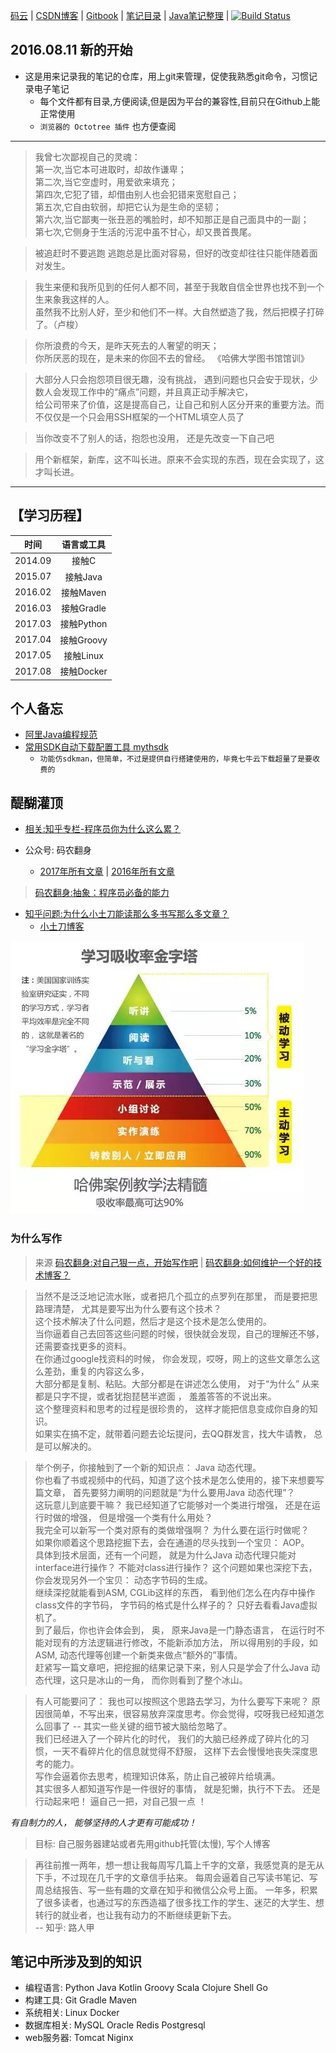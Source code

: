 [码云](https://gitee.com/kcp1104) | [CSDN博客](http://blog.csdn.net/kcp606) | [Gitbook](https://kuangcp.gitbooks.io/notes/) | [笔记目录](./SUMMARY.md) | [Java笔记整理](./Java/JavaSE.md) | 
[![Build Status](https://www.gitbook.io/button/status/book/kuangcp/notes)](https://www.gitbook.io/book/kuangcp/notes/details)

## 2016.08.11 新的开始
- 这是用来记录我的笔记的仓库，用上git来管理，促使我熟悉git命令，习惯记录电子笔记
    - 每个文件都有目录,方便阅读,但是因为平台的兼容性,目前只在Github上能正常使用
    - `浏览器的 Octotree 插件` 也方便查阅

*********
> 我曾七次鄙视自己的灵魂：  
> 第一次,当它本可进取时，却故作谦卑；  
> 第二次,当它空虚时，用爱欲来填充；   
> 第四次,它犯了错，却借由别人也会犯错来宽慰自己；  
> 第五次,它自由软弱，却把它认为是生命的坚韧；  
> 第六次,当它鄙夷一张丑恶的嘴脸时，却不知那正是自己面具中的一副；  
> 第七次,它侧身于生活的污泥中虽不甘心，却又畏首畏尾。  

> 被追赶时不要逃跑 逃跑总是比面对容易，但好的改变却往往只能伴随着面对发生。

> 我生来便和我所见到的任何人都不同，甚至于我敢自信全世界也找不到一个生来象我这样的人。  
> 虽然我不比别人好，至少和他们不一样。大自然塑造了我，然后把模子打碎了。（卢梭）

> 你所浪费的今天，是昨天死去的人奢望的明天；  
> 你所厌恶的现在，是未来的你回不去的曾经。 《哈佛大学图书馆馆训》

> 大部分人只会抱怨项目很无趣，没有挑战， 遇到问题也只会安于现状，少数人会发现工作中的“痛点”问题，并且真正动手解决它，  
> 给公司带来了价值，这是提高自己，让自己和别人区分开来的重要方法。而不仅仅是一个只会用SSH框架的一个HTML填空人员了

> 当你改变不了别人的话，抱怨也没用， 还是先改变一下自己吧

> 用个新框架，新库，这不叫长进。原来不会实现的东西，现在会实现了，这才叫长进。
**************

## 【学习历程】

|     时间     |  语言或工具   |
| :--------: | :------: |
| 2014.09 |   接触C    |
| 2015.07 |  接触Java  |
| 2016.02 | 接触Maven |
| 2016.03 | 接触Gradle |
| 2017.03 | 接触Python |
| 2017.04 | 接触Groovy |
| 2017.05 | 接触Linux  |
| 2017.08 | 接触Docker |

## 个人备忘
- [阿里Java编程规范](Java/AlibabaJavaStandard.md)
- [常用SDK自动下载配置工具 mythsdk](https://github.com/Kuangcp/Script/tree/master/python/mythsdk) 
    - `功能仿sdkman，但简单，不过是提供自行搭建使用的，毕竟七牛云下载超量了是要收费的`

## 醍醐灌顶
- [相关:知乎专栏-程序员你为什么这么累？](/Java/AdvancedLearning/ProgramThinking.md#编程习惯)

- 公众号: 码农翻身
    - [2017年所有文章](https://mp.weixin.qq.com/s?__biz=MzAxOTc0NzExNg==&mid=2665514184&idx=1&sn=3ace64c3a9eba2adf1ef94406e2ebf2b&chksm=80d67c8bb7a1f59d556bd7478626a4674ff07021726f84b4681b41ad7c6dbb4cfcf687dcf00a&scene=21#wechat_redirect) | [2016年所有文章](https://mp.weixin.qq.com/s?__biz=MzAxOTc0NzExNg==&mid=2665513504&idx=1&sn=25dd6420e3056101dd3f6fdaedacaa2a&chksm=80d67a63b7a1f37572a5159ff6f53810467c15c8beec94770e8360c45f45036360d77755ee78&scene=21#wechat_redirect)

> [码农翻身:抽象：程序员必备的能力 ](https://mp.weixin.qq.com/s?__biz=MzAxOTc0NzExNg==&mid=2665513062&idx=1&sn=a3b4a2962d8e82471192d9606b0a2722&scene=21#wechat_redirect)

- [知乎问题:为什么小土刀能读那么多书写那么多文章？](https://www.zhihu.com/question/47788269)
    - [小土刀博客](http://wdxtub.com/thanks/)

![学习效率](https://raw.githubusercontent.com/Kuangcp/ImageRepos/master/Learn/learn_rate.jpg)

### 为什么写作
> 来源 [码农翻身:对自己狠一点，开始写作吧](http://mp.weixin.qq.com/s/-bXP2jAcz8M1c9-nElOsJA) | [码农翻身:如何维护一个好的技术博客？](https://mp.weixin.qq.com/s?__biz=MzAxOTc0NzExNg==&mid=2665514310&idx=1&sn=230943ac36182c2ea5ca28317de3cb91&pass_ticket=kdzjNNRKN8g5Hs0IYC80YNed%2BLsTG5wDteQuZ1qoW%2F8bwio%2BGiEUdcisaIoKv4ua)


> 当然不是泛泛地记流水账，或者把几个孤立的点罗列在那里， 而是要把思路理清楚， 尤其是要写出为什么要有这个技术？  
这个技术解决了什么问题，然后才是这个技术是怎么使用的。　  
当你逼着自己去回答这些问题的时候，很快就会发现，自己的理解还不够，还需要查找更多的资料。  
在你通过google找资料的时候， 你会发现，哎呀，网上的这些文章怎么这么差劲，重复的内容这么多，  
大部分都是复制、粘贴。大部分都是在讲述怎么使用， 对于“为什么” 从来都是只字不提，或者犹抱琵琶半遮面 ， 羞羞答答的不说出来。  
这个整理资料和思考的过程是很珍贵的， 这样才能把信息变成你自身的知识。  
如果实在搞不定，就带着问题去论坛提问，去QQ群发言，找大牛请教， 总是可以解决的。  

> 举个例子，你接触到了一个新的知识点： Java 动态代理。  
你也看了书或视频中的代码，知道了这个技术是怎么使用的，接下来想要写篇文章， 首先要努力阐明的问题就是“为什么要用Java 动态代理”？    
这玩意儿到底要干嘛？ 我已经知道了它能够对一个类进行增强， 还是在运行时做的增强， 但是增强一个类有什么用处？  
我完全可以新写一个类对原有的类做增强啊？ 为什么要在运行时做呢？  
如果你顺着这个思路挖掘下去，会在通道的尽头找到一个宝贝： AOP。  
具体到技术层面，还有一个问题， 就是为什么Java 动态代理只能对interface进行操作？  不能对class进行操作？    这个问题如果也深挖下去， 你会发现另外一个宝贝： 动态字节码的生成。  
继续深挖就能看到ASM, CGLib这样的东西， 看到他们怎么在内存中操作class文件的字节码， 字节码的格式是什么样子的？ 只好去看看Java虚拟机了。  
到了最后，你也许会体会到， 奥， 原来Java是一门静态语言，  在运行时不能对现有的方法逻辑进行修改，不能新添加方法， 所以得用别的手段，如ASM, 动态代理等创建一个新类来做点“额外的”事情。  
赶紧写一篇文章吧，把挖掘的结果记录下来，别人只是学会了什么Java 动态代理，这只是冰山的一角，  而你则看到了整个冰山。  

> 有人可能要问了： 我也可以按照这个思路去学习，为什么要写下来呢？  原因很简单，不写出来，很容易放弃深度思考。你会觉得，哎呀我已经知道怎么回事了 -- 其实一些关键的细节被大脑给忽略了。  
我们已经进入了一个碎片化的时代， 我们的大脑已经养成了碎片化的习惯，一天不看碎片化的信息就觉得不舒服， 这样下去会慢慢地丧失深度思考的能力。  
写作会逼着你去思考，梳理知识体系，防止自己被碎片给填满。  
其实很多人都知道写作是一件很好的事情， 就是犯懒，执行不下去。 还是行动起来吧！ 逼自己一把，对自己狠一点 ！

_有自制力的人， 能够坚持的人才更有可能成功！_

> 目标: 自己服务器建站或者先用github托管(太慢), 写个人博客

> 再往前推一两年，想一想让我每周写几篇上千字的文章，我感觉真的是无从下手，不过现在几千字的文章信手拈来。
每周会逼着自己写读书笔记、写周总结报告、写一些有趣的文章在知乎和微信公众号上面。
一年多，积累了很多读者，也通过写的东西造福了很多找工作的学生、迷茫的大学生、想转行的就业者，也让我有动力的不断继续更新下去。  
> -- 知乎: 路人甲

## 笔记中所涉及到的知识
- 编程语言: Python Java Kotlin Groovy Scala Clojure Shell Go
- 构建工具: Git Gradle Maven 
- 系统相关: Linux Docker 
- 数据库相关: MySQL Oracle Redis Postgresql
- web服务器: Tomcat Niginx
